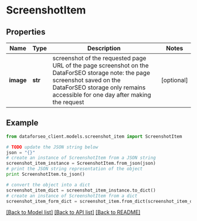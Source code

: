 # ScreenshotItem


## Properties

Name | Type | Description | Notes
------------ | ------------- | ------------- | -------------
**image** | **str** | screenshot of the requested page URL of the page screenshot on the DataForSEO storage note: the page screenshot saved on the DataForSEO storage only remains accessible for one day after making the request | [optional] 

## Example

```python
from dataforseo_client.models.screenshot_item import ScreenshotItem

# TODO update the JSON string below
json = "{}"
# create an instance of ScreenshotItem from a JSON string
screenshot_item_instance = ScreenshotItem.from_json(json)
# print the JSON string representation of the object
print ScreenshotItem.to_json()

# convert the object into a dict
screenshot_item_dict = screenshot_item_instance.to_dict()
# create an instance of ScreenshotItem from a dict
screenshot_item_form_dict = screenshot_item.from_dict(screenshot_item_dict)
```
[[Back to Model list]](../README.md#documentation-for-models) [[Back to API list]](../README.md#documentation-for-api-endpoints) [[Back to README]](../README.md)


